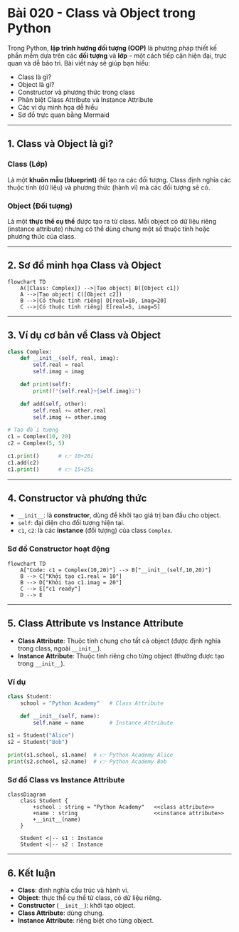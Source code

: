 # Bài 020 - Class và Object trong Python

Trong Python, **lập trình hướng đối tượng (OOP)** là phương pháp thiết kế phần mềm dựa trên các **đối tượng** và **lớp** – một cách tiếp cận hiện đại, trực quan và dễ bảo trì. Bài viết này sẽ giúp bạn hiểu:

* Class là gì?
* Object là gì?
* Constructor và phương thức trong class
* Phân biệt Class Attribute và Instance Attribute
* Các ví dụ minh họa dễ hiểu
* Sơ đồ trực quan bằng Mermaid

---

## 1. Class và Object là gì?

### **Class (Lớp)**
Là một **khuôn mẫu (blueprint)** để tạo ra các đối tượng. Class định nghĩa các thuộc tính (dữ liệu) và phương thức (hành vi) mà các đối tượng sẽ có.

### **Object (Đối tượng)**
Là một **thực thể cụ thể** được tạo ra từ class. Mỗi object có dữ liệu riêng (instance attribute) nhưng có thể dùng chung một số thuộc tính hoặc phương thức của class.

---

## 2. Sơ đồ minh họa Class và Object

```mermaid
flowchart TD
    A([Class: Complex]) -->|Tạo object| B([Object c1])
    A -->|Tạo object| C([Object c2])
    B -->|Có thuộc tính riêng| D[real=10, imag=20]
    C -->|Có thuộc tính riêng| E[real=5, imag=5]
````

---

## 3. Ví dụ cơ bản về Class và Object

```python
class Complex:
    def __init__(self, real, imag):
        self.real = real
        self.imag = imag

    def print(self):
        print(f"{self.real}+{self.imag}i")

    def add(self, other):
        self.real += other.real
        self.imag += other.imag

# Tạo đối tượng
c1 = Complex(10, 20)
c2 = Complex(5, 5)

c1.print()      # 👉 10+20i
c1.add(c2)
c1.print()      # 👉 15+25i
```

---

## 4. Constructor và phương thức

* `__init__`: là **constructor**, dùng để khởi tạo giá trị ban đầu cho object.
* `self`: đại diện cho đối tượng hiện tại.
* `c1`, `c2`: là các **instance** (đối tượng) của class `Complex`.

### Sơ đồ Constructor hoạt động

```mermaid
flowchart TD
    A["Code: c1 = Complex(10,20)"] --> B["__init__(self,10,20)"]
    B --> C["Khởi tạo c1.real = 10"]
    B --> D["Khởi tạo c1.imag = 20"]
    C --> E["c1 ready"]
    D --> E
```

---

## 5. Class Attribute vs Instance Attribute

* **Class Attribute**: Thuộc tính chung cho tất cả object (được định nghĩa trong class, ngoài `__init__`).
* **Instance Attribute**: Thuộc tính riêng cho từng object (thường được tạo trong `__init__`).

### Ví dụ

```python
class Student:
    school = "Python Academy"   # Class Attribute

    def __init__(self, name):
        self.name = name        # Instance Attribute

s1 = Student("Alice")
s2 = Student("Bob")

print(s1.school, s1.name)  # 👉 Python Academy Alice
print(s2.school, s2.name)  # 👉 Python Academy Bob
```

### Sơ đồ Class vs Instance Attribute

```mermaid
classDiagram
    class Student {
        +school : string = "Python Academy"   <<class attribute>>
        +name : string                        <<instance attribute>>
        +__init__(name)
    }

    Student <|-- s1 : Instance
    Student <|-- s2 : Instance
```

---

## 6. Kết luận

* **Class**: định nghĩa cấu trúc và hành vi.
* **Object**: thực thể cụ thể từ class, có dữ liệu riêng.
* **Constructor** (`__init__`): khởi tạo object.
* **Class Attribute**: dùng chung.
* **Instance Attribute**: riêng biệt cho từng object.


